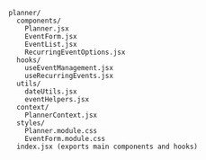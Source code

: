     planner/
      components/
        Planner.jsx
        EventForm.jsx
        EventList.jsx
        RecurringEventOptions.jsx
      hooks/
        useEventManagement.jsx
        useRecurringEvents.jsx
      utils/
        dateUtils.jsx
        eventHelpers.jsx
      context/
        PlannerContext.jsx
      styles/
        Planner.module.css
        EventForm.module.css
      index.jsx (exports main components and hooks)